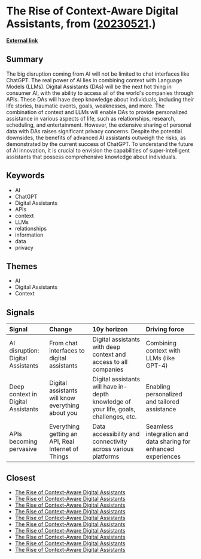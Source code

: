 # __The Rise of Context-Aware Digital Assistants__, from ([20230521](https://kghosh.substack.com/p/20230521).)

__[External link](https://danielmiessler.com/blog/ais-next-big-thing-is-digital-assistants/?mc_cid=488d8cc09a&mc_eid=794406189d)__



## Summary

The big disruption coming from AI will not be limited to chat interfaces like ChatGPT. The real power of AI lies in combining context with Language Models (LLMs). Digital Assistants (DAs) will be the next hot thing in consumer AI, with the ability to access all of the world's companies through APIs. These DAs will have deep knowledge about individuals, including their life stories, traumatic events, goals, weaknesses, and more. The combination of context and LLMs will enable DAs to provide personalized assistance in various aspects of life, such as relationships, research, scheduling, and entertainment. However, the extensive sharing of personal data with DAs raises significant privacy concerns. Despite the potential downsides, the benefits of advanced AI assistants outweigh the risks, as demonstrated by the current success of ChatGPT. To understand the future of AI innovation, it is crucial to envision the capabilities of super-intelligent assistants that possess comprehensive knowledge about individuals.

## Keywords

* AI
* ChatGPT
* Digital Assistants
* APIs
* context
* LLMs
* relationships
* information
* data
* privacy

## Themes

* AI
* Digital Assistants
* Context

## Signals

| Signal                             | Change                                             | 10y horizon                                                                           | Driving force                                                  |
|:-----------------------------------|:---------------------------------------------------|:--------------------------------------------------------------------------------------|:---------------------------------------------------------------|
| AI disruption: Digital Assistants  | From chat interfaces to digital assistants         | Digital assistants with deep context and access to all companies                      | Combining context with LLMs (like GPT-4)                       |
| Deep context in Digital Assistants | Digital assistants will know everything about you  | Digital assistants will have in-depth knowledge of your life, goals, challenges, etc. | Enabling personalized and tailored assistance                  |
| APIs becoming pervasive            | Everything getting an API, Real Internet of Things | Data accessibility and connectivity across various platforms                          | Seamless integration and data sharing for enhanced experiences |

## Closest

* [The Rise of Context-Aware Digital Assistants](46267bf4740b29117588f603a5c41280)
* [The Rise of Context-Aware Digital Assistants](46267bf4740b29117588f603a5c41280)
* [The Rise of Context-Aware Digital Assistants](46267bf4740b29117588f603a5c41280)
* [The Rise of Context-Aware Digital Assistants](46267bf4740b29117588f603a5c41280)
* [The Rise of Context-Aware Digital Assistants](46267bf4740b29117588f603a5c41280)
* [The Rise of Context-Aware Digital Assistants](46267bf4740b29117588f603a5c41280)
* [The Rise of Context-Aware Digital Assistants](46267bf4740b29117588f603a5c41280)
* [The Rise of Context-Aware Digital Assistants](46267bf4740b29117588f603a5c41280)
* [The Rise of Context-Aware Digital Assistants](46267bf4740b29117588f603a5c41280)
* [The Rise of Context-Aware Digital Assistants](46267bf4740b29117588f603a5c41280)